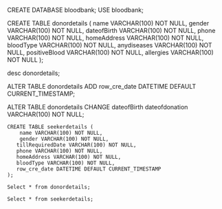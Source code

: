 CREATE DATABASE bloodbank;
USE  bloodbank;

CREATE TABLE donordetails (
    name VARCHAR(100) NOT NULL,
    gender VARCHAR(100) NOT NULL,
   dateofBirth VARCHAR(100) NOT NULL,
   phone VARCHAR(100) NOT NULL,
   homeAddress VARCHAR(100) NOT NULL,
   bloodType VARCHAR(100) NOT NULL,
   anydiseases VARCHAR(100) NOT NULL,
   positiveBlood VARCHAR(100) NOT NULL,
   allergies VARCHAR(100) NOT NULL
);

desc donordetails;




ALTER TABLE donordetails
  ADD row_cre_date DATETIME DEFAULT CURRENT_TIMESTAMP;


ALTER TABLE donordetails CHANGE dateofBirth dateofdonation VARCHAR(100) NOT NULL;


	CREATE TABLE seekerdetails (
		name VARCHAR(100) NOT NULL,
		gender VARCHAR(100) NOT NULL,
	   tillRequiredDate VARCHAR(100) NOT NULL,
	   phone VARCHAR(100) NOT NULL,
	   homeAddress VARCHAR(100) NOT NULL,
	   bloodType VARCHAR(100) NOT NULL,
	   row_cre_date DATETIME DEFAULT CURRENT_TIMESTAMP
	);
	
	Select * from donordetails;
	
	Select * from seekerdetails;